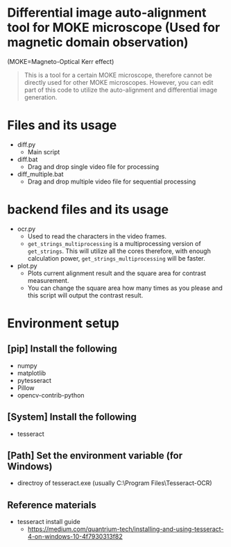 # Differential image auto-alignment tool for MOKE microscope (Used for magnetic domain observation)
(MOKE=Magneto-Optical Kerr effect)
> This is a tool for a certain MOKE microscope, therefore cannot be directly used for other MOKE microscopes. However, you can edit part of this code to utilize the auto-alignment and differential image generation.
# Files and its usage
- diff.py
  - Main script
- diff.bat
  - Drag and drop single video file for processing
- diff_multiple.bat
  - Drag and drop multiple video file for sequential processing
# backend files and its usage
- ocr.py
  - Used to read the characters in the video frames.
  - `get_strings_multiprocessing` is a multiprocessing version of `get_strings`. This will utilize all the cores therefore, with enough calculation power, `get_strings_multiprocessing` will be faster.
- plot.py
  - Plots current alignment result and the square area for contrast measurement.
  - You can change the square area how many times as you please and this script will output the contrast result.
# Environment setup
## [pip] Install the following
- numpy
- matplotlib
- pytesseract
- Pillow
- opencv-contrib-python
## [System] Install the following
- tesseract
## [Path] Set the environment variable (for Windows)
- directroy of tesseract.exe (usually C:\Program Files\Tesseract-OCR)
## Reference materials
- tesseract install guide
  - https://medium.com/quantrium-tech/installing-and-using-tesseract-4-on-windows-10-4f7930313f82
